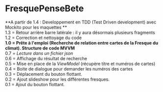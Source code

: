 # FresquePenseBete
**A partir de 1.4 : Developpement en TDD (Test Driven development) avec Mockito pour les maquettes **<br>
1.3 = Retour arrière barre latérale : il y aura désormais plusieurs fragments<br>
1.2 = Correction et nettoyage du code<br>
**1.0 = Prête à l'emploi (Recherche de relation entre cartes de la Fresque du climat). Structure de code MVVM**<br>
0.7 = *Lecture dans un fichier json*<br>
0.6 = Affichage du résultat de recherche<br>
0.5 = Mise en place de la *ViewModel* (récupère titre et numéros de cartes)<br>
0.4 = Boite de dialogue pour demander les numéros des cartes<br>
0.3 = Déplacement du bouton flottant.<br>
0.2 = Ajout slideshow pour les différentes fresques.<br>
0.1 = Ajout du bouton flottant.<br>
